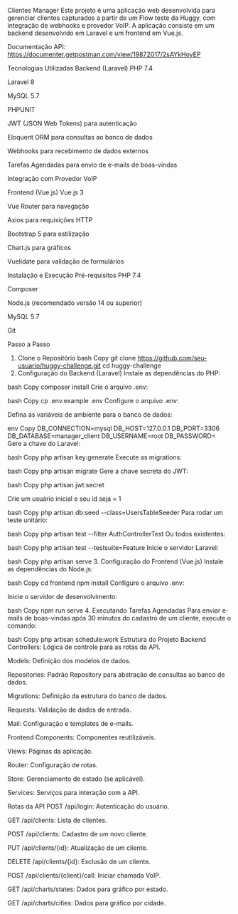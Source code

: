 Clientes Manager
Este projeto é uma aplicação web desenvolvida para gerenciar clientes capturados a partir de um Flow teste da Huggy, com integração de webhooks e provedor VoIP. A aplicação consiste em um backend desenvolvido em Laravel e um frontend em Vue.js.

Documentação API: https://documenter.getpostman.com/view/19872017/2sAYkHoyEP

Tecnologias Utilizadas
Backend (Laravel)
PHP 7.4

Laravel 8

MySQL 5.7

PHPUNIT

JWT (JSON Web Tokens) para autenticação

Eloquent ORM para consultas ao banco de dados

Webhooks para recebimento de dados externos

Tarefas Agendadas para envio de e-mails de boas-vindas

Integração com Provedor VoIP

Frontend (Vue.js)
Vue.js 3

Vue Router para navegação

Axios para requisições HTTP

Bootstrap 5 para estilização

Chart.js para gráficos

Vuelidate para validação de formulários

Instalação e Execução
Pré-requisitos
PHP 7.4

Composer

Node.js (recomendado versão 14 ou superior)

MySQL 5.7

Git

Passo a Passo
1. Clone o Repositório
bash
Copy
git clone https://github.com/seu-usuario/huggy-challenge.git
cd huggy-challenge
2. Configuração do Backend (Laravel)
Instale as dependências do PHP:

bash
Copy
composer install
Crie o arquivo .env:

bash
Copy
cp .env.example .env
Configure o arquivo .env:

Defina as variáveis de ambiente para o banco de dados:

env
Copy
DB_CONNECTION=mysql
DB_HOST=127.0.0.1
DB_PORT=3306
DB_DATABASE=manager_client
DB_USERNAME=root
DB_PASSWORD=
Gere a chave do Laravel:

bash
Copy
php artisan key:generate
Execute as migrations:

bash
Copy
php artisan migrate
Gere a chave secreta do JWT:

bash
Copy
php artisan jwt:secret

Crie um usuário inicial e seu id seja = 1

bash
Copy
php artisan db:seed --class=UsersTableSeeder
Para rodar um teste unitário:

bash
Copy
php artisan test --filter AuthControllerTest
Ou todos existentes:

bash
Copy
php artisan test --testsuite=Feature
Inicie o servidor Laravel:

bash
Copy
php artisan serve
3. Configuração do Frontend (Vue.js)
Instale as dependências do Node.js:

bash
Copy
cd frontend
npm install
Configure o arquivo .env:

Inicie o servidor de desenvolvimento:

bash
Copy
npm run serve
4. Executando Tarefas Agendadas
Para enviar e-mails de boas-vindas após 30 minutos do cadastro de um cliente, execute o comando:

bash
Copy
php artisan schedule:work
Estrutura do Projeto
Backend
Controllers: Lógica de controle para as rotas da API.

Models: Definição dos modelos de dados.

Repositories: Padrão Repository para abstração de consultas ao banco de dados.

Migrations: Definição da estrutura do banco de dados.

Requests: Validação de dados de entrada.

Mail: Configuração e templates de e-mails.

Frontend
Components: Componentes reutilizáveis.

Views: Páginas da aplicação.

Router: Configuração de rotas.

Store: Gerenciamento de estado (se aplicável).

Services: Serviços para interação com a API.

Rotas da API
POST /api/login: Autenticação do usuário.

GET /api/clients: Lista de clientes.

POST /api/clients: Cadastro de um novo cliente.

PUT /api/clients/{id}: Atualização de um cliente.

DELETE /api/clients/{id}: Exclusão de um cliente.

POST /api/clients/{client}/call: Iniciar chamada VoIP.

GET /api/charts/states: Dados para gráfico por estado.

GET /api/charts/cities: Dados para gráfico por cidade.

